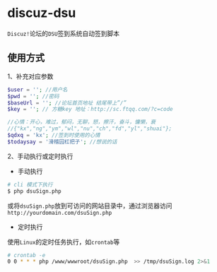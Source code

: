 # discuz-dsu

`Discuz!`论坛的`DSU`签到系统自动签到脚本

## 使用方式

1、补充对应参数
```php
$user = ''; //用户名
$pwd = ''; //密码
$baseUrl = ''; //论坛首页地址 结尾带上”/”
$key = ''; // 方糖key 地址：http://sc.ftqq.com/?c=code

//心情：开心，难过，郁闷，无聊，怒，擦汗，奋斗，慵懒，衰
//{"kx","ng","ym","wl","nu","ch","fd","yl","shuai"};
$qdxq = 'kx'; //签到时使用的心情
$todaysay = '滑稽园杠把子'; //想说的话
```
2、手动执行或定时执行

* 手动执行

```bash
# cli 模式下执行
$ php dsuSign.php
```

或将`dsuSign.php`放到可访问的网站目录中，通过浏览器访问`http://yourdomain.com/dsuSign.php`

* 定时执行

使用`Linux`的定时任务执行，如`crontab`等

```bash
# crontab -e
0 0 * * * php /www/wwwroot/dsuSign.php  >> /tmp/dsuSign.log 2>&1
```
